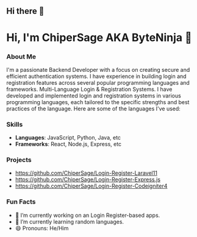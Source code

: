 ## Hi there 👋

# Hi, I'm ChiperSage AKA ByteNinja 👋

### About Me
I'm a passionate Backend Developer with a focus on creating secure and efficient authentication systems. I have experience in building login and registration features across several popular programming languages and frameworks. Multi-Language Login & Registration Systems. I have developed and implemented login and registration systems in various programming languages, each tailored to the specific strengths and best practices of the language. Here are some of the languages I've used:

### Skills
- **Languages**: JavaScript, Python, Java, etc
- **Frameworks**: React, Node.js, Express, etc

### Projects
- https://github.com/ChiperSage/Login-Register-Laravel11
- https://github.com/ChiperSage/Login-Register-Express.js
- https://github.com/ChiperSage/Login-Register-Codeigniter4

### Fun Facts
- 🔭 I’m currently working on an Login Register-based apps.
- 🌱 I’m currently learning random languages.
- 😄 Pronouns: He/Him
